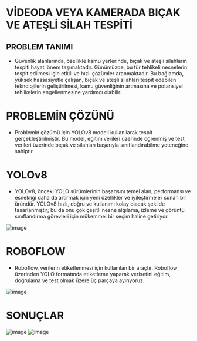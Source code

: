 # VİDEODA VEYA KAMERADA BIÇAK VE ATEŞLİ SİLAH TESPİTİ

## PROBLEM TANIMI
- Güvenlik alanlarında, özellikle kamu yerlerinde, bıçak ve ateşli silahların tespiti hayati önem taşımaktadır. Günümüzde, bu tür tehlikeli nesnelerin tespit edilmesi için etkili ve hızlı çözümler aranmaktadır. Bu bağlamda, yüksek hassasiyetle çalışan, bıçak ve ateşli silahları tespit edebilen teknolojilerin geliştirilmesi, kamu güvenliğinin artmasına ve potansiyel tehlikelerin engellenmesine yardımcı olabilir.

# PROBLEMİN ÇÖZÜNÜ
- Problemin çözümü için YOLOv8 modeli kullanılarak tespit gerçekleştirilmiştir. Bu model, eğitim verileri üzerinde öğrenmiş ve test verileri üzerinde bıçak ve silahları başarıyla sınıflandırabilme yeteneğine sahiptir.


# YOLOv8
- YOLOv8, önceki YOLO sürümlerinin başarısını temel alan, performansı ve esnekliği daha da artırmak için yeni özellikler ve iyileştirmeler sunan bir üründür. YOLOv8 hızlı, doğru ve kullanımı kolay olacak şekilde tasarlanmıştır; bu da onu çok çeşitli nesne algılama, izleme ve görüntü sınıflandırma görevleri için mükemmel bir seçim haline getiriyor.

![image](https://github.com/Puyz/weapon-knife-detection/assets/42616536/6be8e7c4-f445-414b-99c4-141a946447ac)


# ROBOFLOW
- Roboflow, verilerin etiketlenmesi için kullanılan bir araçtır. Roboflow üzerinden YOLO formatında etiketleme yaparak verisetini eğitim, doğrulama ve test olmak üzere üç parçaya ayırıyoruz.

![image](https://github.com/Puyz/weapon-knife-detection/assets/42616536/49995175-1992-4cb3-be37-a6a95d1c2dd5)

# SONUÇLAR
![image](https://github.com/Puyz/weapon-knife-detection/assets/42616536/58b18f73-00eb-4da9-9803-5d911f7b3a9d)
![image](https://github.com/Puyz/weapon-knife-detection/assets/42616536/8df0372e-4a36-40cb-a027-08c8e073b00a)

